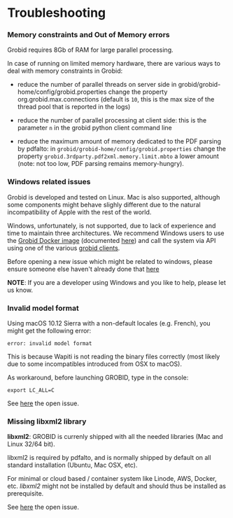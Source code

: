 <h1>Troubleshooting</h1>

### Memory constraints and Out of Memory errors

Grobid requires 8Gb of RAM for large parallel processing. 

In case of running on limited memory hardware, there are various ways to deal with memory constraints in Grobid:
- reduce the number of parallel threads on server side in grobid/grobid-home/config/grobid.properties change the property org.grobid.max.connections (default is `10`, this is the max size of the thread pool that is reported in the logs)

- reduce the number of parallel processing at client side: this is the parameter `n` in the grobid python client command line

- reduce the maximum amount of memory dedicated to the PDF parsing by pdfalto: in `grobid/grobid-home/config/grobid.properties` change the property `grobid.3rdparty.pdf2xml.memory.limit.mbto` a lower amount (note: not too low, PDF parsing remains memory-hungry).


### Windows related issues 

Grobid is developed and tested on Linux. Mac is also supported, although some components might behave slighly different due to the natural incompatibility of Apple with the rest of the world.   
 
Windows, unfortunately, is not supported, due to lack of experience and time to maintain three architectures. 
We recommend Windows users to use the [Grobid Docker image](https://hub.docker.com/r/lfoppiano/grobid/) (documented [here](Grobid-docker.md)) and call the system via API using one of the various [grobid clients](Grobid-service.md#Clients-for-GROBID-Web-Services).

Before opening a new issue which might be related to windows, please ensure someone else haven't already done that [here](https://github.com/kermitt2/grobid/issues?q=is%3Aissue+is%3Aopen+label%3AWindows-specific)

**NOTE**: If you are a developer using Windows and you like to help, please let us know. 


### Invalid model format

Using macOS 10.12 Sierra with a non-default locales (e.g. French), you might get the following error: 
```
error: invalid model format
```

This is because Wapiti is not reading the binary files correctly (most likely due to some incompatibles introduced from OSX to macOS). 

As workaround, before launching GROBID, type in the console:
```
export LC_ALL=C
```

See [here](https://github.com/kermitt2/grobid/issues/142#issuecomment-253497513) the open issue. 

### Missing libxml2 library

**libxml2**: GROBID is currenly shipped with all the needed libraries (Mac and Linux 32/64 bit).

libxml2 is required by pdfalto, and is normally shipped by default on all standard installation (Ubuntu, Mac OSX, etc).

For minimal or cloud based / container system like Linode, AWS, Docker, etc. _libxml2_ might not be installed by default and should thus be installed as prerequisite.

See [here](https://github.com/kermitt2/grobid/issues/101) the open issue. 
